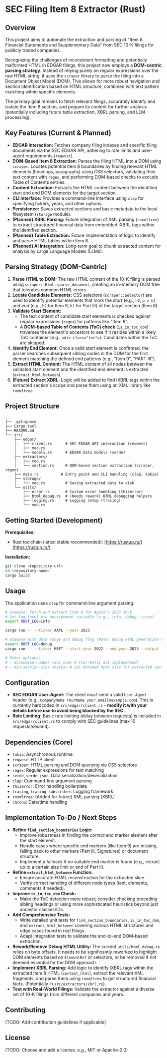 # SEC Filing Item 8 Extractor (Rust)

## Overview

This project aims to automate the extraction and parsing of "Item 8. Financial Statements and Supplementary Data" from SEC 10-K filings for publicly traded companies.

Recognizing the challenges of inconsistent formatting and potentially malformed HTML in EDGAR filings, this project now employs a **DOM-centric parsing strategy**. Instead of relying purely on regular expressions over the raw HTML string, it uses the `scraper` library to parse the filing into a Document Object Model (DOM). This allows for more robust navigation and section identification based on HTML structure, combined with text pattern matching within specific elements.

The primary goal remains to fetch relevant filings, accurately identify and isolate the Item 8 section, and prepare its content for further analysis (potentially including future table extraction, XBRL parsing, and LLM processing).

## Key Features (Current & Planned)

* **EDGAR Interaction:** Fetches company filing indexes and specific filing documents via the SEC EDGAR API, adhering to rate limits and user-agent requirements (`reqwest`).
* **DOM-Based Item 8 Extraction:** Parses the filing HTML into a DOM using `scraper`. Locates potential Item 8 boundaries by finding relevant HTML elements (headings, paragraphs) using CSS selectors, validating their text content with `regex`, and performing DOM-based checks to exclude Table of Contents entries.
* **Content Extraction:** Extracts the HTML content between the identified start and end DOM elements for the target section.
* **CLI Interface:** Provides a command-line interface using `clap` for specifying tickers, years, and other options.
* **Persistence:** Saves extracted sections and basic metadata to the local filesystem (`storage` module).
* **(Planned) XBRL Parsing:** Future integration of XML parsing (`roxmltree`) to extract structured financial data from embedded iXBRL tags within the identified section.
* **(Planned) Table Extraction:** Future implementation of logic to identify and parse HTML tables within Item 8.
* **(Planned) AI Integration:** Long-term goal to chunk extracted content for analysis by Large Language Models (LLMs).

## Parsing Strategy (DOM-Centric)

1. **Parse HTML to DOM:** The raw HTML content of the 10-K filing is parsed using `scraper::Html::parse_document`, creating an in-memory DOM tree that tolerates common HTML errors.
2. **Locate Candidate Elements:** CSS selectors (`scraper::Selector`) are used to identify potential elements that mark the *start* (e.g., `h2`, `p > b`) and *end* (e.g., `h2` for Item 9, `h1` for Part III) of the target section (Item 8).
3. **Validate Start Element:**
    * The text content of candidate start elements is checked against regular expressions (`regex`) for patterns like "Item 8".
    * A **DOM-based Table of Contents (ToC) check** (`is_in_toc_dom`) traverses the element's ancestors to see if it resides within a likely ToC container (e.g., `<div class="toc">`). Candidates within the ToC are skipped.
4. **Identify End Element:** Once a valid start element is confirmed, the parser searches subsequent sibling nodes in the DOM for the first element matching the defined end patterns (e.g., "Item 9", "PART III").
5. **Extract HTML Content:** The HTML content of all nodes *between* the validated start element and the identified end element is extracted (`extract_html_between`).
6. **(Future) Extract XBRL:** Logic will be added to find iXBRL tags within the extracted section's scope and parse them using an XML library like `roxmltree`.

## Project Structure

```text
.
├── .gitignore
├── Cargo.toml
├── README.md
└── src/
    ├── edgar/
    │   ├── client.rs      # SEC EDGAR API interaction (reqwest)
    │   ├── mod.rs
    │   └── models.rs      # EDGAR data models (serde)
    ├── extractors/
    │   ├── mod.rs
    │   └── section.rs     # DOM-based section extraction (scraper, regex)
    ├── main.rs          # Entry point and CLI handling (clap, tokio)
    ├── storage/
    │   └── mod.rs         # Saving extracted data to disk
    └── utils/
        ├── error.rs       # Custom error handling (thiserror)
        ├── html_debug.rs  # (Needs rework) HTML debugging helpers
        ├── logging.rs     # Logging setup (tracing)
        └── mod.rs
```

## Getting Started (Development)

**Prerequisites:**

* Rust toolchain (latest stable recommended): [https://rustup.rs/](https://rustup.rs/)

**Installation:**

```bash
git clone <repository-url>
cd <repository-name>
cargo build
```

## Usage

The application uses `clap` for command-line argument parsing.

```bash
# Example: Fetch and extract Item 8 for Apple's 2023 10-K
# Set log level via environment variable (e.g., info, debug, trace)
export RUST_LOG=info

cargo run -- --ticker AAPL --year 2023

# Example with date range and debug flag (Note: debug HTML generation needs rework)
export RUST_LOG=debug
cargo run -- --ticker MSFT --start-year 2022 --end-year 2023 --output ./financial_data --debug

# Other options:
# --accession-number <acc_num> # (Currently not implemented)
# --min-section-size <bytes> # Set minimum byte size for extracted section (default: 1000)
```

## Configuration

* **SEC EDGAR User-Agent:** The client *must* send a valid `User-Agent` header (e.g., `CompanyName YourName your.email@example.com`). This is currently hardcoded in `src/edgar/client.rs` - **modify it with your details before use to avoid being blocked by the SEC.**
* **Rate Limiting:** Basic rate limiting (delay between requests) is included in `src/edgar/client.rs` to comply with SEC guidelines (max 10 requests/second).

## Dependencies (Core)

* `tokio`: Asynchronous runtime
* `reqwest`: HTTP client
* `scraper`: HTML parsing and DOM querying via CSS selectors
* `regex`: Regular expressions for text matching
* `serde`, `serde_json`: Data serialization/deserialization
* `clap`: Command-line argument parsing
* `thiserror`: Error handling boilerplate
* `tracing`, `tracing-subscriber`: Logging framework
* `roxmltree`: (Added for future) XML parsing (XBRL)
* `chrono`: Date/time handling

## Implementation To-Do / Next Steps

* **Refine `find_section_boundaries` Logic:**
  * Improve robustness in finding the *correct* end marker element after the start element.
  * Handle cases where specific end markers (like Item 9) are missing, falling back to other markers (Part III, Signatures) or document structure.
  * Implement a fallback if *no* suitable end marker is found (e.g., extract up to a certain size limit or end of Part II).
* **Refine `extract_html_between` Function:**
  * Ensure accurate HTML reconstruction for the extracted slice.
  * Verify correct handling of different node types (text, elements, comments if needed).
* **Improve `is_in_toc_dom` Check:**
  * Make the ToC detection more robust; consider checking preceding sibling headings or using more sophisticated heuristics beyond just ancestor classes/IDs.
* **Add Comprehensive Tests:**
  * Write detailed unit tests for `find_section_boundaries`, `is_in_toc_dom`, and `extract_html_between` covering various HTML structures and edge cases found in real filings.
  * Adapt integration tests to validate the end-to-end DOM-based extraction.
* **Rework/Remove Debug HTML Utility:** The current `utils/html_debug.rs` relies on byte offsets. It needs to be significantly reworked to highlight DOM elements based on `ElementRef` or selectors, or be removed if not deemed essential for the DOM approach.
* **Implement XBRL Parsing:** Add logic to identify iXBRL tags within the extracted Item 8 HTML (`content_html`), extract the relevant XML fragments, and parse them using `roxmltree` to get structured financial facts. (Potentially in `src/extractors/xbrl.rs`).
* **Test with Real-World Filings:** Validate the extractor against a diverse set of 10-K filings from different companies and years.

## Contributing

(TODO: Add contribution guidelines if applicable)

## License

(TODO: Choose and add a license, e.g., MIT or Apache-2.0)
